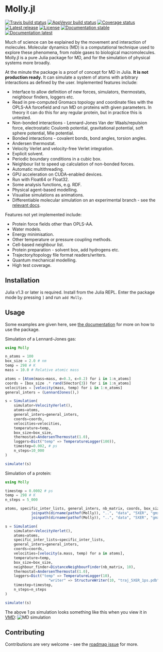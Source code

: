 # Molly.jl

[![Travis build status](https://travis-ci.org/JuliaMolSim/Molly.jl.svg?branch=master)](https://travis-ci.org/JuliaMolSim/Molly.jl)
[![AppVeyor build status](https://ci.appveyor.com/api/projects/status/fc9qjhs9pfema614?svg=true)](https://ci.appveyor.com/project/jgreener64/molly-jl-yaoyb)
[![Coverage status](https://coveralls.io/repos/github/JuliaMolSim/Molly.jl/badge.svg?branch=master)](https://coveralls.io/github/JuliaMolSim/Molly.jl?branch=master)
[![Latest release](https://img.shields.io/github/release/JuliaMolSim/Molly.jl.svg)](https://github.com/JuliaMolSim/Molly.jl/releases/latest)
[![License](https://img.shields.io/badge/license-MIT-green.svg)](https://github.com/JuliaMolSim/Molly.jl/blob/master/LICENSE.md)
[![Documentation stable](https://img.shields.io/badge/docs-stable-blue.svg)](https://JuliaMolSim.github.io/Molly.jl/stable)
[![Documentation latest](https://img.shields.io/badge/docs-latest-blue.svg)](https://JuliaMolSim.github.io/Molly.jl/latest)

Much of science can be explained by the movement and interaction of molecules.
Molecular dynamics (MD) is a computational technique used to explore these phenomena, from noble gases to biological macromolecules.
Molly.jl is a pure Julia package for MD, and for the simulation of physical systems more broadly.

At the minute the package is a proof of concept for MD in Julia.
**It is not production ready.**
It can simulate a system of atoms with arbitrary interactions as defined by the user.
Implemented features include:
- Interface to allow definition of new forces, simulators, thermostats, neighbour finders, loggers etc.
- Read in pre-computed Gromacs topology and coordinate files with the OPLS-AA forcefield and run MD on proteins with given parameters. In theory it can do this for any regular protein, but in practice this is untested.
- Non-bonded interactions - Lennard-Jones Van der Waals/repulsion force, electrostatic Coulomb potential, gravitational potential, soft sphere potential, Mie potential.
- Bonded interactions - covalent bonds, bond angles, torsion angles.
- Andersen thermostat.
- Velocity Verlet and velocity-free Verlet integration.
- Explicit solvent.
- Periodic boundary conditions in a cubic box.
- Neighbour list to speed up calculation of non-bonded forces.
- Automatic multithreading.
- GPU acceleration on CUDA-enabled devices.
- Run with Float64 or Float32.
- Some analysis functions, e.g. RDF.
- Physical agent-based modelling.
- Visualise simulations as animations.
- Differentiable molecular simulation on an experimental branch - see the [relevant docs](https://juliamolsim.github.io/Molly.jl/latest/differentiable.html).

Features not yet implemented include:
- Protein force fields other than OPLS-AA.
- Water models.
- Energy minimisation.
- Other temperature or pressure coupling methods.
- Cell-based neighbour list.
- Protein preparation - solvent box, add hydrogens etc.
- Trajectory/topology file format readers/writers.
- Quantum mechanical modelling.
- High test coverage.

## Installation

Julia v1.3 or later is required.
Install from the Julia REPL.
Enter the package mode by pressing `]` and run `add Molly`.

## Usage

Some examples are given here, see [the documentation](https://JuliaMolSim.github.io/Molly.jl/stable) for more on how to use the package.

Simulation of a Lennard-Jones gas:
```julia
using Molly

n_atoms = 100
box_size = 2.0 # nm
temp = 298 # K
mass = 10.0 # Relative atomic mass

atoms = [Atom(mass=mass, σ=0.3, ϵ=0.2) for i in 1:n_atoms]
coords = [box_size .* rand(SVector{3}) for i in 1:n_atoms]
velocities = [velocity(mass, temp) for i in 1:n_atoms]
general_inters = (LennardJones(),)

s = Simulation(
    simulator=VelocityVerlet(),
    atoms=atoms,
    general_inters=general_inters,
    coords=coords,
    velocities=velocities,
    temperature=temp,
    box_size=box_size,
    thermostat=AndersenThermostat(1.0),
    loggers=Dict("temp" => TemperatureLogger(100)),
    timestep=0.002, # ps
    n_steps=10_000
)

simulate!(s)
```

Simulation of a protein:
```julia
using Molly

timestep = 0.0002 # ps
temp = 298 # K
n_steps = 5_000

atoms, specific_inter_lists, general_inters, nb_matrix, coords, box_size = readinputs(
            joinpath(dirname(pathof(Molly)), "..", "data", "5XER", "gmx_top_ff.top"),
            joinpath(dirname(pathof(Molly)), "..", "data", "5XER", "gmx_coords.gro"))

s = Simulation(
    simulator=VelocityVerlet(),
    atoms=atoms,
    specific_inter_lists=specific_inter_lists,
    general_inters=general_inters,
    coords=coords,
    velocities=[velocity(a.mass, temp) for a in atoms],
    temperature=temp,
    box_size=box_size,
    neighbour_finder=DistanceNeighbourFinder(nb_matrix, 10),
    thermostat=AndersenThermostat(1.0),
    loggers=Dict("temp" => TemperatureLogger(10),
                    "writer" => StructureWriter(10, "traj_5XER_1ps.pdb")),
    timestep=timestep,
    n_steps=n_steps
)

simulate!(s)
```

The above 1 ps simulation looks something like this when you view it in [VMD](https://www.ks.uiuc.edu/Research/vmd):
![MD simulation](https://github.com/JuliaMolSim/Molly.jl/raw/master/data/5XER/sim_1ps.gif)

## Contributing

Contributions are very welcome - see the [roadmap issue](https://github.com/JuliaMolSim/Molly.jl/issues/2) for more.
